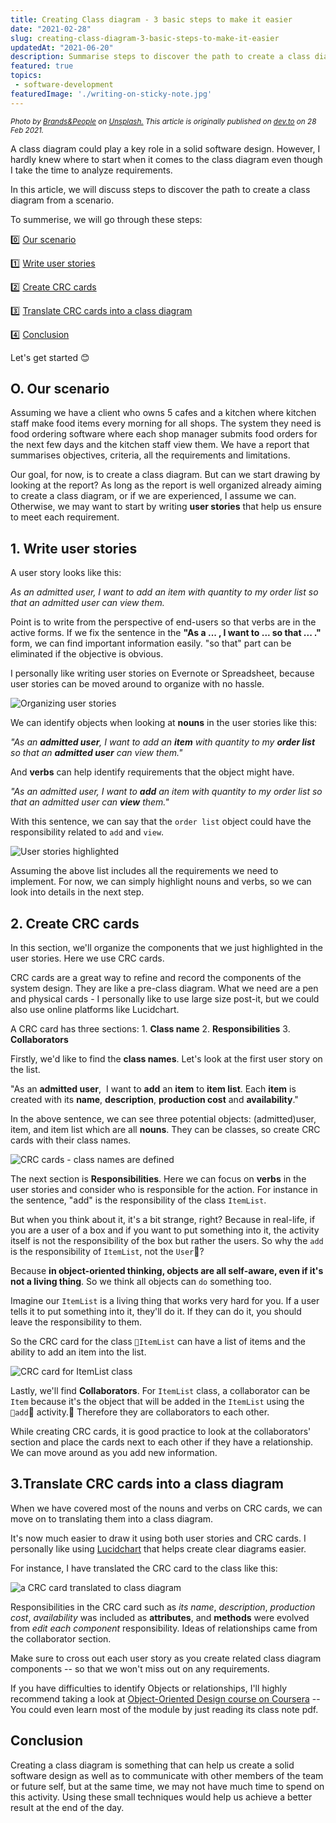 ```yaml
---
title: Creating Class diagram - 3 basic steps to make it easier
date: "2021-02-28"
slug: creating-class-diagram-3-basic-steps-to-make-it-easier
updatedAt: "2021-06-20"
description: Summarise steps to discover the path to create a class diagram from a scenario.
featured: true
topics:
 - software-development
featuredImage: './writing-on-sticky-note.jpg'
---
```


<small><em>Photo by <a href="https://unsplash.com/@brandsandpeople?utm_source=unsplash&utm_medium=referral&utm_content=creditCopyText">Brands&People</a> on <a href="https://unsplash.com/?utm_source=unsplash&utm_medium=referral&utm_content=creditCopyText">Unsplash.</a> This article is originally published on <a href="https://dev.to/maikomiyazaki">dev.to</a> on  28 Feb 2021.</em></small>

A class diagram could play a key role in a solid software design. However, I hardly knew where to start when it comes to the class diagram even though I take the time to analyze requirements.

In this article, we will discuss steps to discover the path to create a class diagram from a scenario.

To summerise, we will go through these steps:

0️⃣ [Our scenario](#chapter-0)

1️⃣ [Write user stories](#chapter-1)

2️⃣ [Create CRC cards](#chapter-2)

3️⃣ [Translate CRC cards into a class diagram](#chapter-3)

4️⃣ [Conclusion](#chapter-4)

Let's get started 😊

## O. Our scenario<a name="chapter-0"></a>

Assuming we have a client who owns 5 cafes and a kitchen where kitchen staff make food items every morning for all shops. The system they need is food ordering software where each shop manager submits food orders for the next few days and the kitchen staff view them. We have a report that summarises objectives, criteria, all the requirements and limitations.

Our goal, for now, is to create a class diagram. But can we start drawing by looking at the report? As long as the report is well organized already aiming to create a class diagram, or if we are experienced, I assume we can. Otherwise, we may want to start by writing **user stories** that help us ensure to meet each requirement.

## 1. Write user stories<a name="chapter-1"></a>

A user story looks like this:

*As an admitted user, I want to add an item with quantity to my order list so that an admitted user can view them.*

Point is to write from the perspective of end-users so that verbs are in the active forms. If we fix the sentence in the **"As a ... , I want to ... so that ... ."** form, we can find important information easily. "so that" part can be eliminated if the objective is obvious.

I personally like writing user stories on Evernote or Spreadsheet, because user stories can be moved around to organize with no hassle.

![Organizing user stories](https://dev-to-uploads.s3.amazonaws.com/uploads/articles/cpe8ypmdszr45thgyics.gif)

We can identify objects when looking at **nouns** in the user stories like this:

*"As an __admitted user__, I want to add an __item__ with quantity to my __order list__ so that an __admitted user__ can view them."*

And **verbs** can help identify requirements that the object might have.

*"As an admitted user, I want to __add__ an item with quantity to my order list so that an admitted user can __view__ them."*

With this sentence, we can say that the `order list` object could have the responsibility related to `add` and `view`.

![User stories highlighted](https://dev-to-uploads.s3.amazonaws.com/uploads/articles/7ynvp53l8n47pbjvd2es.jpg)

Assuming the above list includes all the requirements we need to implement. For now, we can simply highlight nouns and verbs, so we can look into details in the next step.

## 2. Create CRC cards<a name="chapter-2"></a>

In this section, we'll organize the components that we just highlighted in the user stories. Here we use CRC cards.

CRC cards are a great way to refine and record the components of the system design. They are like a pre-class diagram. What we need are a pen and physical cards - I personally like to use large size post-it, but we could also use online platforms like Lucidchart.

A CRC card has three sections:
    1. **Class name**
    2. **Responsibilities**
    3. **Collaborators**

Firstly, we'd like to find the **class names**. Let's look at the first user story on the list.

"As an __admitted user__,  I want to __add__ an __item__ to __item list__. Each __item__ is created with its __name__, __description__, __production cost__ and __availability__."

In the above sentence, we can see three potential objects: (admitted)user, item, and item list which are all **nouns**. They can be classes, so create CRC cards with their class names.

![CRC cards - class names are defined](https://dev-to-uploads.s3.amazonaws.com/uploads/articles/vk7tymuyxcwgf2a5m16f.jpg)

The next section is **Responsibilities**. Here we can focus on **verbs** in the user stories and consider who is responsible for the action. For instance in the sentence, "add" is the responsibility of the class `ItemList`.

But when you think about it, it's a bit strange, right? Because in real-life, if you are a user of a box and if you want to put something into it, the activity itself is not the responsibility of the box but rather the users. So why the `add` is the responsibility of `ItemList`, not the `User`?

Because **in object-oriented thinking, objects are all self-aware, even if it's not a living thing**. So we think all objects can `do` something too.

Imagine our `ItemList` is a living thing that works very hard for you. If a user tells it to put something into it, they'll do it. If they can do it, you should leave the responsibility to them.

So the CRC card for the class `ItemList` can have a list of items and the ability to add an item into the list. 

![CRC card for ItemList class](https://dev-to-uploads.s3.amazonaws.com/uploads/articles/iav6pqs43y5jc7vkiv44.jpg)

Lastly, we'll find **Collaborators**. For `ItemList` class, a collaborator can be `Item` because it's the object that will be added in the `ItemList` using the `add` activity. Therefore they are collaborators to each other.

While creating CRC cards, it is good practice to look at the collaborators' section and place the cards next to each other if they have a relationship. We can move around as you add new information. 

## 3.Translate CRC cards into a class diagram<a name="chapter-3"></a>

When we have covered most of the nouns and verbs on CRC cards, we can move on to translating them into a class diagram. 

It's now much easier to draw it using both user stories and CRC cards. I personally like using [Lucidchart](www.lucidchart.com) that helps create clear diagrams easier.

For instance, I have translated the CRC card to the class like this:

![a CRC card translated to class diagram](https://dev-to-uploads.s3.amazonaws.com/uploads/articles/97zgg49a4mbuwcv188oy.jpg)

Responsibilities in the CRC card such as *its name*, *description*, *production cost*, *availability* was included as **attributes**, and **methods** were evolved from *edit each component* responsibility. Ideas of relationships came from the collaborator section.

Make sure to cross out each user story as you create related class diagram components -- so that we won't miss out on any requirements.

If you have difficulties to identify Objects or relationships, I'll highly recommend taking a look at [Object-Oriented Design course on Coursera](https://www.coursera.org/learn/object-oriented-design) -- You could even learn most of the module by just reading its class note pdf.

## Conclusion<a name="chapter-4"></a>

Creating a class diagram is something that can help us create a solid software design as well as to communicate with other members of the team or future self, but at the same time, we may not have much time to spend on this activity. Using these small techniques would help us achieve a better result at the end of the day.